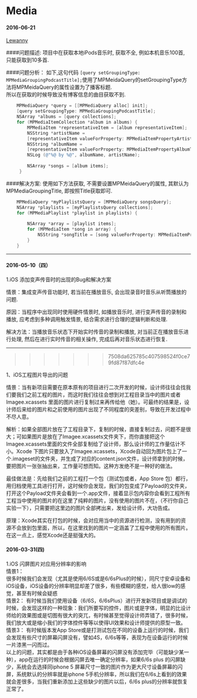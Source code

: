 # Media

#### 2016-06-21
[Lewanny](https://github.com/Lewanny)

####问题描述: 
项目中在获取本地iPods音乐时, 获取不全, 例如本机音乐100首, 只能获取到10多首.

####问题分析：
如下,这句代码 `[query setGroupingType: MPMediaGroupingPodcastTitle];`使用了MPMeidaQuery的setGroupingType方法将MPMeidaQuery的属性设置为了播客标题.<br>
所以在获取的时候导致没有博客信息的曲目获取不到.


```objective-c 
    MPMediaQuery *query = [[MPMediaQuery alloc] init];
    [query setGroupingType: MPMediaGroupingPodcastTitle];
    NSArray *albums = [query collections];
    for (MPMediaItemCollection *album in albums) {
        MPMediaItem *representativeItem = [album representativeItem];
        NSString *artistName =
        [representativeItem valueForProperty: MPMediaItemPropertyArtist];
        NSString *albumName =
        [representativeItem valueForProperty: MPMediaItemPropertyAlbumTitle];
        NSLog (@"%@ by %@", albumName, artistName);
     
        NSArray *songs = [album items];
     }
```
####解决方案:
使用如下方法获取, 不需要设置MPMeidaQuery的属性, 其默认为MPMediaGroupingTitle, 即按照Title获取即可.

```objective-c 
    MPMediaQuery *myPlaylistsQuery = [MPMediaQuery songsQuery];
    NSArray *playlists = [myPlaylistsQuery collections];
    for (MPMediaPlaylist *playlist in playlists) {
    
        NSArray *array = [playlist items];
        for (MPMediaItem *song in array) {
            NSString *songTitle = [song valueForProperty: MPMediaItemPropertyTitle];
        }
    }
```
***




#### 2016-05-10（四）

1.iOS 添加变声传音时的出现的Bug和解决方案 

情景：集成变声传音功能时, 若当前在播放音乐, 会出现录音时音乐从听筒播放的问题.

原因：当程序中出现同时使用硬件情景时, 如播放音乐时, 进行变声传音的录制和播放, 应考虑到多种调用触发情景, 结合需求进行合理的逻辑判断和处理.

解决方法：当播放音乐状态下开始实时传音的录制和播放, 对当前正在播放音乐进行处理, 然后在进行实时传音的相关操作, 完成后再对音乐状态进行恢复.

***
>>>>>>> 7508da625785c407598524f0ce79fd87f87dfc4e
>>>>>>> 
>>>>>>> 
>>>>>>> 
>>>>>>> 


1、iOS工程图片导出的问题

情景：当有新项目需要在原本原有的项目进行二次开发的时候，设计师往往会找我们要我们之前工程的图片，而这时我们往往会想到对工程目录当中的图片或者Imagee.xcassets 里面的图片进行复制过来再传给他（她）。可最终的结果是，设计师后来给的图片和之前使用的图片出现了不同程度的突差别，导致在开发过程中不尽人意。

解析：如果全部图片放在了工程目录下，复制的时候，直接复制过去，问题不是很大；可如果图片是放在了Imagee.xcassets文件夹下，而你直接把这个Imagee.xcassets里面的文件全部复制给了设计师，那么设计师的工作量估计不小。Xcode 下图片只要放入了Imagee.xcassets，Xcode自动回为图片包上了一个.imageset的文件夹，并生成了对应的content.json文件，设计师拿到的时候，要把图片一张张抽出来，工作量可想而知。这种方发绝不是一种好的做法。

最佳做法是：先给我们之前的工程打一个包（测试包或者，App Store 包）都行，用归档使用工具进行打开，这时候你会发现，我们的包变成了Payload的文件夹，打开这个Payload文件夹会看到一个.app文件，接着显示包内容你会看到工程所有工程当中使用的图片的在这里了纯粹的图片，没有使用的图片不在，（不行你自己实验一下），只需要把这里边的图片全部拷出来，发给设计师，大功告成。

原理：Xcode其实在打包的时候，会对应用当中的资源进行检测，没有用到的资源不会放到包里面，所以，在这里找到的图片一定涵盖了工程中使用的所有图片。在这一点上，感觉Xcode还是挺强大的。




#### 2016-03-31(四)

1.iOS 闪屏图片对应用分辨率的影响  
情景1：  
很多时候我们会发现（尤其是使用6/6S或是6/6sPlus的时候），同尺寸安卓设备和iOS设备，iOS设备的分辨率明显却差了很多，有些模糊的感觉，给人很low的感觉，甚至有时候会疑惑  
情景2：
有时候当我们使用设备（6/6S，6/6sPlus）进行开发新项目或是调试的时候，会发现这样的一种现象：我们所要写的控件，图片或是字体，明显的比设计师给的效果图或是切图有很大的突兀，有时候甚至觉得设计师弄错了，很多时候，我们放大或是缩小我们的字体控件等等以使得UI效果和设计师提供的原型一致。  
情景3：
有时候版本发App Store或是打测试包在不同的设备上运行的时候，我们会发现有些尺寸的屏幕闪屏没有，譬如4S，6/6s等等，表现为在设备运行的时候一片漆黑一闪而过。  
以上的问题，其实都是由于各种iOS设备屏幕的闪屏没有添加完毕（可能缺少某一种），app在运行的时候会根据闪屏去唯一确定分辨率，如果6/6s plus 的闪屏缺少，系统会去选择同iphone 5 屏幕尺寸一致的图片作为更大尺寸设备屏幕的闪屏，系统默认的分辨率就是iphone 5手机分辨率，所以我们在6/6s上看到的效果就会差很多，当我们重新添加上这些缺少的图片以后，6/6s plus的分辨率就恢复正常了。


    

